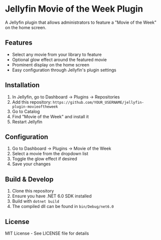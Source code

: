 # Jellyfin Movie of the Week Plugin

A Jellyfin plugin that allows administrators to feature a "Movie of the Week" on the home screen.

## Features
- Select any movie from your library to feature
- Optional glow effect around the featured movie
- Prominent display on the home screen
- Easy configuration through Jellyfin's plugin settings

## Installation
1. In Jellyfin, go to Dashboard -> Plugins -> Repositories
2. Add this repository: `https://github.com/YOUR_USERNAME/jellyfin-plugin-movieoftheweek`
3. Go to Catalog
4. Find "Movie of the Week" and install it
5. Restart Jellyfin

## Configuration
1. Go to Dashboard -> Plugins -> Movie of the Week
2. Select a movie from the dropdown list
3. Toggle the glow effect if desired
4. Save your changes

## Build & Develop
1. Clone this repository
2. Ensure you have .NET 6.0 SDK installed
3. Build with `dotnet build`
4. The compiled dll can be found in `bin/Debug/net6.0`

## License
MIT License - See LICENSE file for details 